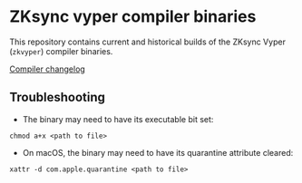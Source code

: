 # ZKsync vyper compiler binaries

This repository contains current and historical builds of the ZKsync Vyper (`zkvyper`) compiler binaries.

[Compiler changelog](https://github.com/matter-labs/era-compiler-vyper/blob/-/CHANGELOG.md)

## Troubleshooting 

- The binary may need to have its executable bit set:
 
```chmod a+x <path to file>```

- On macOS, the binary may need to have its quarantine attribute cleared: 

```xattr -d com.apple.quarantine <path to file>```
